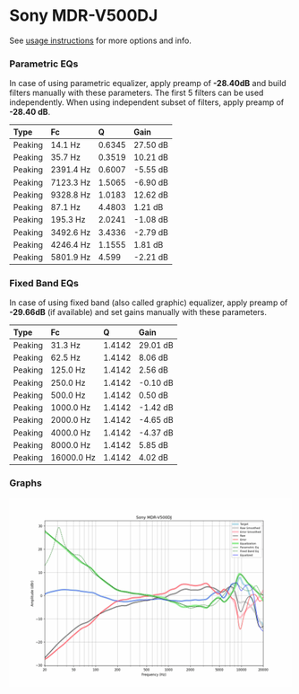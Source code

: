 # Sony MDR-V500DJ
See [usage instructions](https://github.com/jaakkopasanen/AutoEq#usage) for more options and info.

### Parametric EQs
In case of using parametric equalizer, apply preamp of **-28.40dB** and build filters manually
with these parameters. The first 5 filters can be used independently.
When using independent subset of filters, apply preamp of **-28.40 dB**.

| Type    | Fc        |      Q | Gain     |
|:--------|:----------|:-------|:---------|
| Peaking | 14.1 Hz   | 0.6345 | 27.50 dB |
| Peaking | 35.7 Hz   | 0.3519 | 10.21 dB |
| Peaking | 2391.4 Hz | 0.6007 | -5.55 dB |
| Peaking | 7123.3 Hz | 1.5065 | -6.90 dB |
| Peaking | 9328.8 Hz | 1.0183 | 12.62 dB |
| Peaking | 87.1 Hz   | 4.4803 | 1.21 dB  |
| Peaking | 195.3 Hz  | 2.0241 | -1.08 dB |
| Peaking | 3492.6 Hz | 3.4336 | -2.79 dB |
| Peaking | 4246.4 Hz | 1.1555 | 1.81 dB  |
| Peaking | 5801.9 Hz | 4.599  | -2.21 dB |

### Fixed Band EQs
In case of using fixed band (also called graphic) equalizer, apply preamp of **-29.66dB**
(if available) and set gains manually with these parameters.

| Type    | Fc         |      Q | Gain     |
|:--------|:-----------|:-------|:---------|
| Peaking | 31.3 Hz    | 1.4142 | 29.01 dB |
| Peaking | 62.5 Hz    | 1.4142 | 8.06 dB  |
| Peaking | 125.0 Hz   | 1.4142 | 2.56 dB  |
| Peaking | 250.0 Hz   | 1.4142 | -0.10 dB |
| Peaking | 500.0 Hz   | 1.4142 | 0.50 dB  |
| Peaking | 1000.0 Hz  | 1.4142 | -1.42 dB |
| Peaking | 2000.0 Hz  | 1.4142 | -4.65 dB |
| Peaking | 4000.0 Hz  | 1.4142 | -4.37 dB |
| Peaking | 8000.0 Hz  | 1.4142 | 5.85 dB  |
| Peaking | 16000.0 Hz | 1.4142 | 4.02 dB  |

### Graphs
![](./Sony%20MDR-V500DJ.png)